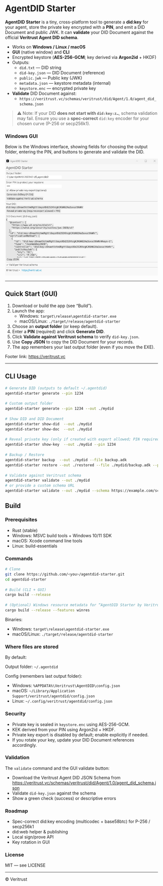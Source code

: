 # AgentDID Starter

**AgentDID Starter** is a tiny, cross-platform tool to generate a **did:key** for your agent, store the private key encrypted with a **PIN**, and emit a DID Document and public JWK. It can **validate** your DID Document against the official **Veritrust Agent DID schema**.

- Works on **Windows / Linux / macOS**
- **GUI** (native window) and **CLI**
- Encrypted keystore (**AES-256-GCM**; key derived via **Argon2id** + HKDF)
- Outputs:
  - `did.txt` — DID string
  - `did-key.json` — DID Document (reference)
  - `public.jwk` — Public key (JWK)
  - `metadata.json` — keystore metadata (internal)
  - `keystore.enc` — encrypted private key
- **Validate** DID Document against:
  - `https://veritrust.vc/schemas/veritrust/did/Agent/1.0/agent_did_schema.json`

> ⚠️ Note: If your DID **does not start with `did:key:z…`**, schema validation may fail. Ensure you use a **spec-correct** `did:key` encoder for your chosen curve (P-256 or secp256k1).

### Windows GUI

Below is the Windows interface, showing fields for choosing the output folder, entering the PIN, and buttons to generate and validate the DID.

![Windows GUI](img/ScreenshotDID.jpg)

---

## Quick Start (GUI)

1. Download or build the app (see “Build”).
2. Launch the app:
   - Windows: `target\release\agentdid-starter.exe`
   - macOS/Linux: `./target/release/agentdid-starter`
3. Choose an **output folder** (or keep default).
4. Enter a **PIN** (required) and click **Generate DID**.
5. Click **Validate against Veritrust schema** to verify `did-key.json`.
6. Use **Copy JSON** to copy the DID Document for your records.
7. The app remembers your last output folder (even if you move the EXE).

Footer link: https://veritrust.vc

---

## CLI Usage

```bash
# Generate DID (outputs to default ~/.agentdid)
agentdid-starter generate --pin 1234

# Custom output folder
agentdid-starter generate --pin 1234 --out ./mydid

# Show DID and DID Document
agentdid-starter show-did  --out ./mydid
agentdid-starter show-doc  --out ./mydid

# Reveal private key (only if created with export allowed; PIN required)
agentdid-starter show-key  --out ./mydid --pin 1234

# Backup / Restore
agentdid-starter backup  --out ./mydid --file backup.adk
agentdid-starter restore --out ./restored --file ./mydid/backup.adk --pin 1234

# Validate against Veritrust schema
agentdid-starter validate --out ./mydid
# or provide a custom schema URL
agentdid-starter validate --out ./mydid --schema https://example.com/schema.json
```

## Build
### Prerequisites
- Rust (stable)
- Windows: MSVC build tools + Windows 10/11 SDK
- macOS: Xcode command line tools
- Linux: build-essentials

### Commands
```bash
# Clone
git clone https://github.com/<you>/agentdid-starter.git
cd agentdid-starter

# Build (CLI + GUI)
cargo build --release

# (Optional) Windows resource metadata for “AgentDID Starter by Veritrust”
cargo build --release --features winres
```

Binaries:

- Windows: `target\release\agentdid-starter.exe`
- macOS/Linux: `./target/release/agentdid-starter`

### Where files are stored

By default:

Output folder: `~/.agentdid`

Config (remembers last output folder):

- Windows: `%APPDATA%\Veritrust\AgentDID\config.json`
- macOS: `~/Library/Application Support/veritrust/agentdid/config.json`
- Linux: `~/.config/veritrust/agentdid/config.json`

### Security

- Private key is sealed in `keystore.enc` using AES-256-GCM.
- KEK derived from your PIN using Argon2id + HKDF.
- Private key export is disabled by default; enable explicitly if needed.
- If you rotate your key, update your DID Document references accordingly.

### Validation

The `validate` command and the GUI validate button:

- Download the Veritrust Agent DID JSON Schema from
  https://veritrust.vc/schemas/veritrust/did/Agent/1.0/agent_did_schema.json
- Validate `did-key.json` against the schema
- Show a green check (success) or descriptive errors

### Roadmap

- Spec-correct did:key encoding (multicodec + base58btc) for P-256 / secp256k1
- did:web helper & publishing
- Local sign/prove API
- Key rotation in GUI

### License

MIT — see LICENSE

---

© Veritrust
